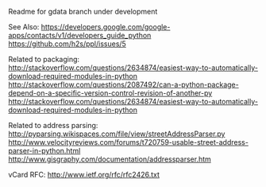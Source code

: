 Readme for gdata branch under development

See Also:
https://developers.google.com/google-apps/contacts/v1/developers_guide_python
https://github.com/h2s/ppl/issues/5

Related to packaging: 
http://stackoverflow.com/questions/2634874/easiest-way-to-automatically-download-required-modules-in-python
http://stackoverflow.com/questions/2087492/can-a-python-package-depend-on-a-specific-version-control-revision-of-another-py
http://stackoverflow.com/questions/2634874/easiest-way-to-automatically-download-required-modules-in-python

Related to address parsing:
http://pyparsing.wikispaces.com/file/view/streetAddressParser.py
http://www.velocityreviews.com/forums/t720759-usable-street-address-parser-in-python.html
http://www.gisgraphy.com/documentation/addressparser.htm

vCard RFC:
http://www.ietf.org/rfc/rfc2426.txt
